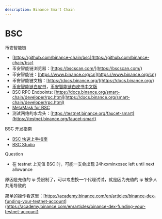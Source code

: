 ```yaml
---
description: Binance Smart Chain
---
```


# BSC

币安智能链

* [https://github.com/binance-chain/bsc](https://github.com/binance-chain/bsc)
* 币安智能链浏览器：[https://bscscan.com/](https://bscscan.com/)
* 币安智能链：[https://www.binance.org/cn](https://www.binance.org/cn)
* 币安智能链文档：[https://docs.binance.org/](https://docs.binance.org/)
* [币安智能链白皮书](https://dex-bin.bnbstatic.com/static/Whitepaper_%20Binance%20Smart%20Chain.pdf)，[币安智能链白皮书中文版](https://github.com/binance-chain/whitepaper/blob/master/%E5%B8%81%E5%AE%89%E6%99%BA%E8%83%BD%E9%93%BE.md)
* BSC RPC Endpoints: [https://docs.binance.org/smart-chain/developer/rpc.html](https://docs.binance.org/smart-chain/developer/rpc.html)
* [MetaMask for BSC](https://docs.binance.org/smart-chain/wallet/metamask.html)
* 测试网络的水龙头：[https://testnet.binance.org/faucet-smart](https://testnet.binance.org/faucet-smart)

BSC 开发指南

* [BSC 快速上手指南](https://obsidianlabs.medium.com/bsc-%E5%BC%80%E5%8F%91%E5%BF%AB%E9%80%9F%E4%B8%8A%E6%89%8B%E6%8C%87%E5%8D%97-7a84efa128ea)
* [BSC Studio](https://github.com/ObsidianLabs/BSC-Studio/blob/master/README-CN.md)

Question

* 在 testnet 上充值 BSC 时，可能一支会出现 24hxxminxxsec left until next allowance

原因是充值的 ip 受限制了，可以考虑换一个代理试试，就是因为充值的 ip 被多人共用导致的

简单的操作看这里：[https://academy.binance.com/en/articles/binance-dex-funding-your-testnet-account](https://academy.binance.com/en/articles/binance-dex-funding-your-testnet-account)



